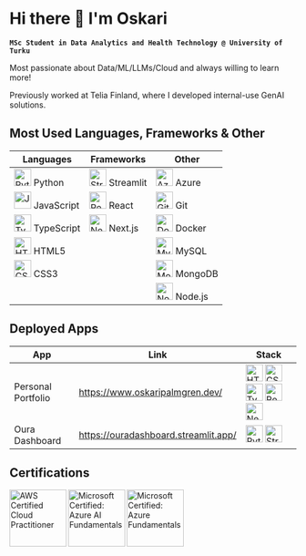 # Hi there 👋 I'm Oskari

**`MSc Student in Data Analytics and Health Technology @ University of Turku`**

Most passionate about Data/ML/LLMs/Cloud and always willing to learn more! </br>

Previously worked at Telia Finland, where I developed internal-use GenAI solutions.
<br/>


## Most Used Languages, Frameworks & Other

| Languages | Frameworks | Other |
|-----------|------------|-------|
| <img alt="Python" width="30px" src="https://cdn.jsdelivr.net/gh/devicons/devicon/icons/python/python-original.svg"/> Python | <img alt="Streamlit" width="30px" src="https://cdn.jsdelivr.net/gh/devicons/devicon@latest/icons/streamlit/streamlit-original.svg"/> Streamlit | <img alt="Azure" width="30px" src="https://cdn.jsdelivr.net/gh/devicons/devicon@latest/icons/azure/azure-original.svg" /> Azure |
| <img alt="JavaScript" width="30px" src="https://cdn.jsdelivr.net/gh/devicons/devicon/icons/javascript/javascript-original.svg"/> JavaScript | <img alt="React" width="30px" src="https://cdn.jsdelivr.net/gh/devicons/devicon/icons/react/react-original.svg"/> React | <img alt="Git" width="30px" src="https://cdn.jsdelivr.net/gh/devicons/devicon/icons/git/git-original.svg"/> Git |
| <img alt="TypeScript" width="30px" src="https://cdn.jsdelivr.net/gh/devicons/devicon/icons/typescript/typescript-original.svg"/> TypeScript | <img alt="Next" width="30px" src="https://cdn.jsdelivr.net/gh/devicons/devicon@latest/icons/nextjs/nextjs-original.svg" /> Next.js | <img alt="Docker" width="30px" src="https://cdn.jsdelivr.net/gh/devicons/devicon@latest/icons/docker/docker-original.svg"/> Docker |
| <img alt="HTML5" width="30px" src="https://cdn.jsdelivr.net/gh/devicons/devicon/icons/html5/html5-original.svg"/> HTML5 || <img alt="MySQL" width="30px" src="https://cdn.jsdelivr.net/gh/devicons/devicon/icons/mysql/mysql-original.svg"/> MySQL |
| <img alt="CSS3" width="30px" src="https://cdn.jsdelivr.net/gh/devicons/devicon/icons/css3/css3-original.svg"/> CSS3|| <img alt="MongoDB" width="30px" src="https://cdn.jsdelivr.net/gh/devicons/devicon/icons/mongodb/mongodb-original.svg"/> MongoDB |
| | | <img alt="Node.js" width="30px" src="https://cdn.jsdelivr.net/gh/devicons/devicon/icons/nodejs/nodejs-original.svg"/> Node.js |

## Deployed Apps
| App | Link | Stack |
|-----|------|-------|
| Personal Portfolio | https://www.oskaripalmgren.dev/ | <img alt="HTML5" width="30px" src="https://cdn.jsdelivr.net/gh/devicons/devicon/icons/html5/html5-original.svg"/> <img alt="CSS3" width="30px" src="https://cdn.jsdelivr.net/gh/devicons/devicon/icons/css3/css3-original.svg"/> <img alt="TypeScript" width="30px" src="https://cdn.jsdelivr.net/gh/devicons/devicon/icons/typescript/typescript-original.svg"/> <img alt="React" width="30px" src="https://cdn.jsdelivr.net/gh/devicons/devicon/icons/react/react-original.svg"/> <img alt="Next" width="30px" src="https://cdn.jsdelivr.net/gh/devicons/devicon@latest/icons/nextjs/nextjs-original.svg" /> |
| Oura Dashboard | https://ouradashboard.streamlit.app/ | <img alt="Python" width="30px" src="https://cdn.jsdelivr.net/gh/devicons/devicon/icons/python/python-original.svg"/> <img alt="Streamlit" width="30px" src="https://cdn.jsdelivr.net/gh/devicons/devicon@latest/icons/streamlit/streamlit-original.svg"/> |

## Certifications

<a href="https://www.credly.com/badges/f8f59038-a455-4c00-b1e6-74c06dc3e68c/public_url">
  <img align="left" alt="AWS Certified Cloud Practitioner" width="100px" src="https://github.com/Palmgrenoskari/Palmgrenoskari/assets/62388905/892923d4-23b5-46dd-be72-337c2e31ccc8" />
</a>
<a href="https://learn.microsoft.com/api/credentials/share/en-us/OskariPalmgren-7248/F2A8E81EAA48BCA4?sharingId=27179C6299765D47">
  <img align="left" alt="Microsoft Certified: Azure AI Fundamentals" width="100px" src="https://github.com/user-attachments/assets/b71e1e66-9ed0-4ff7-b4d6-d36a6c62db8b" />
</a>
<a href="https://learn.microsoft.com/api/credentials/share/en-us/OskariPalmgren-7248/65BC741F67C34E8?sharingId=27179C6299765D47">
  <img align="left" alt="Microsoft Certified: Azure Fundamentals" width="100px" src="https://github.com/user-attachments/assets/f5fc8d2d-b5d6-40d9-b418-6502e3295db3" />
</a>
